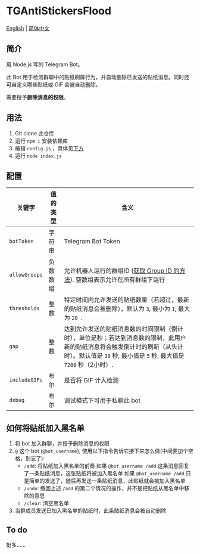 # TGAntiStickersFlood

[English](README.md) | [简体中文](README_zh-cn.md)

## 简介

用 Node.js 写的 Telegram Bot。

此 Bot 用于检测群聊中的贴纸刷屏行为，并自动删除已发送的贴纸消息。同时还可自定义哪些贴纸或 GIF 会被自动删除。

需要授予**删除消息的权限**。

## 用法

1. Git clone 此仓库
2. 运行 `npm i` 安装依赖库
3. 编辑 `config.js` ，具体见[下方](#配置)
4. 运行 `node index.js` 

## 配置

| 关键字        | 值的类型 | 含义                                                         |
| ------------- | -------- | ------------------------------------------------------------ |
| `botToken`    | 字符串   | Telegram Bot Token                                           |
| `allowGroups` | 负数数组 | 允许机器人运行的群组ID ([获取 Group ID 的方法](https://stackoverflow.com/a/72649378)). 空数组表示允许在所有群组下运行 |
| `thresholds`  | 整数     | 特定时间内允许发送的贴纸数量（若超过，最新的贴纸消息会被删除），默认为 `3`, 最小为 `1`, 最大为 `20 `. |
| `gap`         | 整数     | 达到允许发送的贴纸消息数的时间限制（倒计时），单位是秒；若达到消息数的限制，此用户新的贴纸消息将会触发倒计时的刷新（从头计时）。默认值是 `30` 秒, 最小值是 `5` 秒, 最大值是 `7200` 秒（2小时）. |
| `includeGIFs` | 布尔     | 是否将 GIF 计入检测                                          |
| `debug`       | 布尔     | 调试模式下可用于私聊此 bot                                   |

## 如何将贴纸加入黑名单

1. 将 bot 加入群聊，并授予删除消息的权限
2. `@` 这个 bot (`@bot_username`), 使用以下指令告诉它接下来怎么做(中间要加个空格，别忘了):
   - `/add`: 将贴纸加入黑名单的前奏 
     如果 `@bot_username /add` 这条消息回复了一条贴纸消息，这张贴纸将被加入黑名单
     如果 `@bot_username /add` 只是简单的发送了，随后再发送一条贴纸消息，此贴纸就会被加入黑名单
   - `/undo`: 撤回上述 `/add` 的第二个情况的操作，并不是把贴纸从黑名单中移除的意思
   - `/clear`: 清空黑名单
3. 当群成员发送已加入黑名单的贴纸时，此条贴纸消息会被自动删除

## To do

挺多……

